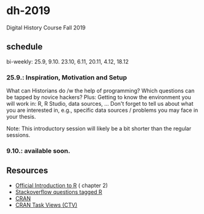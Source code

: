 # dh-2019
Digital History Course Fall 2019

## schedule

bi-weekly: 25.9, 9.10. 23.10, 6.11, 20.11, 4.12, 18.12

### 25.9.: Inspiration, Motivation and Setup

What can Historians do /w the help of programming? Which questions can be tapped by novice hackers? 
Plus: Getting to know the environment you will work in: R, R Studio, data sources, ... 
Don't forget to tell us about what you are interested in, e.g., specific data sources / problems you may face in your thesis. 

Note: This introductory session will likely be a bit shorter than the regular sessions.


### 9.10.: available soon.



## Resources 

- [Official Introduction to R](https://cran.r-project.org/doc/manuals/R-intro.pdf) ( chapter 2)
- [Stackoverflow questions tagged R](http://stackoverflow.com/questions/tagged/r)
- [CRAN](https://cran.r-project.org)
- [CRAN Task Views (CTV)](https://cran.r-project.org/web/views/)

